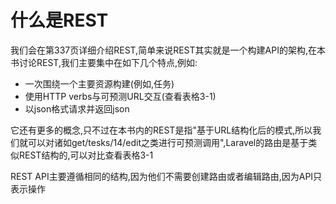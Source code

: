 # 什么是REST

我们会在第337页详细介绍REST,简单来说REST其实就是一个构建API的架构,在本书讨论REST,我们主要集中在如下几个特点,例如:

* 一次围绕一个主要资源构建\(例如,任务\)
* 使用HTTP verbs与可预测URL交互\(查看表格3-1\)
* 以json格式请求并返回json

它还有更多的概念,只不过在本书内的REST是指"基于URL结构化后的模式,所以我们就可以对诸如get/tesks/14/edit之类进行可预测调用",Laravel的路由是基于类似REST结构的,可以对比查看表格3-1

REST API主要遵循相同的结构,因为他们不需要创建路由或者编辑路由,因为API只表示操作

